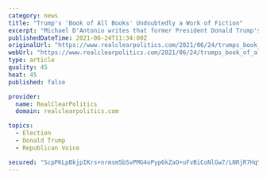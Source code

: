 ```yaml
---
category: news
title: "Trump's 'Book of All Books' Undoubtedly a Work of Fiction"
excerpt: "Michael D'Antonio writes that former President Donald Trump's book, which he claims to be furiously writing, will break with the norm of presidential autobiographies by relying on fiction more than fact."
publishedDateTime: 2021-06-24T11:34:00Z
originalUrl: "https://www.realclearpolitics.com/2021/06/24/trumps_book_of_all_books_undoubtedly_a_work_of_fiction_545753.html"
webUrl: "https://www.realclearpolitics.com/2021/06/24/trumps_book_of_all_books_undoubtedly_a_work_of_fiction_545753.html"
type: article
quality: 45
heat: 45
published: false

provider:
  name: RealClearPolitics
  domain: realclearpolitics.com

topics:
  - Election
  - Donald Trump
  - Republican Voice

secured: "ScpPKLpBkjpIKrs+nrmsm5bSvPMG4oPyp6kZaO+uFvBiCoNlGw7/LNRjR7HqYSB5ZVjEszkogJtYhRSJjwan/hDncxdj1DNGbk9y0rSc24YcH9BHZmYB+acq+liJpw8dA064uC17caRSPco429mBuu8OOffHgbmsiTXx8g39hWKh9cAR83zMAdG4K9tyA3KqFy78ZvukPE/s+7uQv2N+LvnQaE80mShaY1huv/hCu5R5mg/9kyndn6d7bMxbUJQje49ZXb+vXoPsaDNhwb/Zr4FjsB7pm9ffwwaEu6OKA/TOeByhnwQ88d4IxzROtmXeetGdwaiC5Q1OLnAYivs9n8L8uE/NgbHV7YaYMcHNNa4=;nPry5IndviAzMqpPGuEx3A=="
---
```


